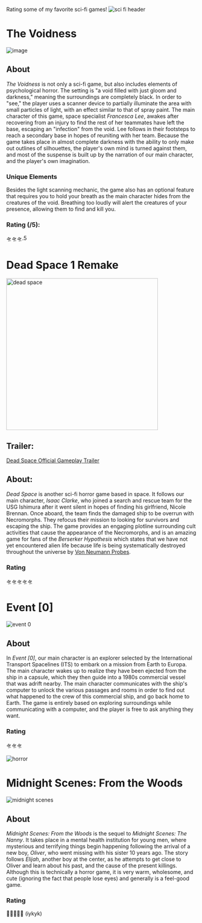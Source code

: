 Rating some of my favorite sci-fi games!
![sci fi header](https://github.com/shriyabidani/rating-sci-fi-and-horror-games/assets/145644455/ccb206be-1f3d-4be8-b2e3-e0186f27729c)

# The Voidness

![image](https://github.com/shriyabidani/rating-sci-fi-and-horror-games/assets/145644455/11341003-100b-4dc3-ac8e-e7a0060ce475)

## About
*The Voidness* is not only a sci-fi game, but also includes elements of psychological horror. The setting is "a void filled with just gloom and darkness," meaning the surroundings are completely black. In order to "see," the player uses a scanner device to partially illuminate the area with small particles of light, with an effect similar to that of spray paint. The main character of this game, space specialist *Francesca Lee*, awakes after recovering from an injury to find the rest of her teammates have left the base, escaping an "infection" from the void. Lee follows in their footsteps to reach a secondary base in hopes of reuniting with her team. Because the game takes place in almost complete darkness with the ability to only make out outlines of silhouettes, the player's own mind is turned against them, and most of the suspense is built up by the narration of our main character, and the player's own imagination. 

### Unique Elements
Besides the light scanning mechanic, the game also has an optional feature that requires you to hold your breath as the main character hides from the creatures of the void. Breathing too loudly will alert the creatures of your presence, allowing them to find and kill you.
### Rating (/5):
🛸🛸🛸.5

# Dead Space 1 Remake

<img width="402" alt="dead space" src="https://github.com/shriyabidani/rating-sci-fi-and-horror-games/assets/145644455/8c0b57a2-8a4f-4b75-afc2-1f294b5636de">

## Trailer: 
[Dead Space Official Gameplay Trailer](https://youtu.be/cTDJNZ9cK1w)

## About: 
*Dead Space* is another sci-fi horror game based in space. It follows our main character, *Isaac Clarke*, who joined a search and rescue team for the USG Ishimura after it went silent in hopes of finding his girlfriend, Nicole Brennan. Once aboard, the team finds the damaged ship to be overrun with Necromorphs. They refocus their mission to looking for survivors and escaping the ship. The game provides an engaging plotline surrounding cult activities that cause the appearance of the Necromorphs, and is an amazing game for fans of the *Berserker Hypothesis* which states that we have not yet encountered alien life because life is being systematically destroyed throughout the universe by [Von Neumann Probes](https://en.wikipedia.org/wiki/Self-replicating_spacecraft#Von_Neumann_probes).
### Rating
🛸🛸🛸🛸🛸

# Event [0]
![event 0](https://github.com/shriyabidani/rating-sci-fi-and-horror-games/assets/145644455/33d61e71-efc1-4c54-a5ed-c647e5d7851d)

## About
In *Event [0]*, our main character is an explorer selected by the International Transport Spacelines (ITS) to embark on a mission from Earth to Europa. The main character wakes up to realize they have been ejected from the ship in a capsule, which they then guide into a 1980s commercial vessel that was adrift nearby. The main character communicates with the ship's computer to unlock the various passages and rooms in order to find out what happened to the crew of this commercial ship, and go back home to Earth. The game is entirely based on exploring surroundings while communicating with a computer, and the player is free to ask anything they want. 

### Rating
🛸🛸🛸

![horror](https://github.com/shriyabidani/rating-sci-fi-and-horror-games/assets/145644455/c4901032-0633-41c8-a7f0-39e01e2ac6ea)
# Midnight Scenes: From the Woods
![midnight scenes](https://github.com/shriyabidani/rating-sci-fi-and-horror-games/assets/145644455/b32bd306-92e1-4763-a782-b1e95cdcc39e)

## About
*Midnight Scenes: From the Woods* is the sequel to *Midnight Scenes: The Nanny*. It takes place in a mental health institution for young men, where mysterious and terrifying things begin happening following the arrival of a new boy, *Oliver*, who went missing with his sister 10 years ago. The story follows *Elijah*, another boy at the center, as he attempts to get close to Oliver and learn about his past, and the cause of the present killings. Although this is technically a horror game, it is very warm, wholesome, and cute (ignoring the fact that people lose eyes) and generally is a feel-good game. 

### Rating
🦢🦢🦢🦢🦢 (iykyk)
